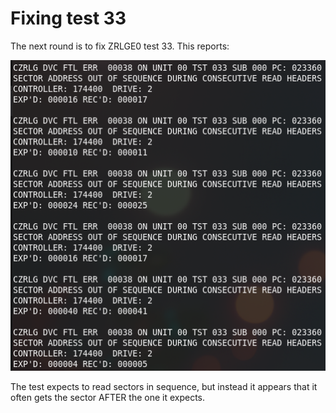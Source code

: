 # Fixing test 33

The next round is to fix ZRLGE0 test 33. This reports:

![test result](test33-result.png)

The test expects to read sectors in sequence, but instead it appears that it often gets the sector AFTER the one it expects.

